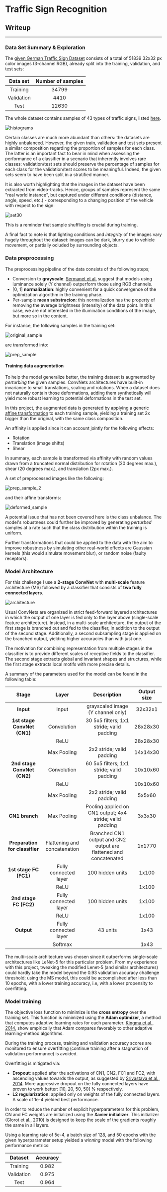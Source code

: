 # **Traffic Sign Recognition** 

## Writeup
---


[//]: # (Image References)

[histograms]: ./examples/histograms.png
[set30]: ./examples/set30.png
[original_sample]: ./examples/original_sample.png 
[prep_sample]: ./examples/prep_sample.png 
[architecture]: ./examples/architecture.jpg
[prep_sample_2]: ./examples/prep_sample_2.png 
[deformed_sample]: ./examples/deformed_sample.png 

### Data Set Summary & Exploration

The [given German Traffic Sign Dataset](http://benchmark.ini.rub.de/?section=gtsrb&subsection=dataset) consists of a total of 51839 32x32 px color images (3-channel RGB), already split into the training, validation, and test sets:

| Data set			    |     Number of samples | 
|:---------------------:|:---------------------:| 
| Training      		| 34799					| 
| Validation     		| 4410 					|
| Test					| 12630					|

The whole dataset contains samples of 43 types of traffic signs, listed [here](signnames.csv).

![histograms]

Certain classes are much more abundant than others: the datasets are highly unbalanced. However, the given train, validation and test sets present a similar composition regarding the proportion of samples for each class. The latter is an important fact to bear in mind when assessing the performance of a classifier in a scenario that inherently involves rare classes: validation/test sets should preserve the percentage of samples for each class for the validation/test scores to be meaningful. Indeed, the given sets seem to have been split in a stratified manner.

It is also worth highlighting that the images in the dataset have been extracted from video-tracks. Hence, groups of samples represent the same "real world instance", but captured under different conditions (distance, angle, speed, etc.) - corresponding to a changing position of the vehicle with respect to the sign: 

![set30]

This is a reminder that sample shuffling is crucial during training. 

A final fact to note is that lighting conditions and *integrity* of the images vary hugely throughout the dataset: images can be dark, blurry due to vehicle movement, or partially ocluded by surrounding objects.

###  Data preprocessing

The preprocessing pipeline of the data consists of the following steps;
+ Conversion to **grayscale**: [Sermanet et al.](http://yann.lecun.com/exdb/publis/pdf/sermanet-ijcnn-11.pdf) suggest that models using luminance solely (Y channel) outperform those using RGB channels.
+ [0, 1] **normalization**: highly convenient for a quick convergence of the optimization algorithm in the training phase.
+ Per-sample **mean substracion**: this normalization has the property of removing the average brightness (intensity) of the data point. In this case, we are not interested in the illumination conditions of the image, but more so in the content.

For instance, the following samples in the training set:

![original_sample]

are transformed into:

![prep_sample]

#### Training data augmentation

To help the model generalize better, the training dataset is augmented by *perturbing* the given samples. ConvNets architectures have built-in invariance to small translations, scaling and rotations. When a dataset does not naturally contain those deformations, adding them synthetically will yield more robust learning to potential deformations in the test set.

In this project, the augmented data is generated by applying a generic [affine transformation](https://en.wikipedia.org/wiki/Affine_transformation) to each training sample, yielding a training set 2x bigger than the original, with the same class composition.

An affinity is applied since it can account jointly for the following effects:
+ Rotation
+ Translation (image shifts)
+ Shear

In summary, each sample is transformed via affinity with random values drawn from a truncated normal distribution for rotation (20 degrees max.), shear (20 degrees max.), and translation (2px max.). 

A set of preprocessed images like the following:

![prep_sample_2]

and their affine transforms:

![deformed_sample]

A potential issue that has not been covered here is the class unbalance. The model's robustness could further be improved by generating *perturbed* samples at a rate such that the class distribution within the training is uniform.

Further transformations that could be applied to the data with the aim to improve robustness by simulating other real-world effects are Gaussian kernels (this would simulate movement blur), or random noise (faulty receptors). 

### Model Architecture

For this challenge I use a **2-stage ConvNet** with **multi-scale** feature architecture (MS) followed by a classifier that consists of **two fully connected layers**. 

![architecture]

Usual ConvNets are organized in strict feed-forward layered architectures in which the output of one layer is fed only to the layer above (single-scale feature architecture). Instead, in a multi-scale architecture, the output of the first stage is branched out and fed to the classifier, in addition to the output of the second stage. Additionally, a second subsampling stage is applied on the branched output, yielding higher accuracies than with just one. 

The motivation for combining representation from multiple stages in the classifier is to provide different scales of receptive fields to the classifier. The second stage extracts global and invariant shapes and structures, while the first stage extracts local motifs with more precise details.

A summary of the parameters used for the model can be found in the following table:

| Stage    |     Layer | Description | Output size |
|:---------------------:|:---------------------:| :---------------------:|:---------------------:|
| **Input**      		| 	Input		| grayscaled image (Y channel only) | 32x32x1|
| **1st stage ConvNet (CN1)**      		| 	Convolution		| 30 5x5 filters; 1x1 stride; valid padding | 28x28x30 |
|       		|  	ReLU		| | 28x28x30
| 				| Max Pooling	|2x2 stride; valid padding| 14x14x30
| **2nd stage ConvNet (CN2)**      		| 	Convolution		| 60 5x5 filters; 1x1 stride; valid padding | 10x10x60 |
|       		|  	ReLU		| | 10x10x60 |
| 				| Max Pooling	|2x2 stride; valid padding| 5x5x60 |
| **CN1 branch**      		| 	Max Pooling		| Pooling applied on CN1 output; 4x4 stride; valid padding | 3x3x30
| **Preparation for classifier**		|  	Flattening and concatenation		| Branched CN1 output and CN2 output are flattened and concatenated | 1x1770
| **1st stage FC (FC1)**				| Fully connected layer	|100 hidden units| 1x100
| 	| ReLU	| | 1x100
| **2nd stage FC (FC2)**				| Fully connected layer	|100 hidden units| 1x100
| 	| ReLU	| | 1x100
| **Output**				| Fully connected layer	|43 units| 1x43
| 	| Softmax	| | 1x43

The multi-scale architecture was chosen since it outperforms single-scale architectures like LeNet-5 for this particular problem. From my experience with this project, tweaking the modified Lenet-5 (and similar architectures) could hardly take the model beyond the 0.93 validation accuracy challenge threshold; using the MS model, this could be accomplished after less than 10 epochs, with a lower training accuracy, i.e, with a lower propensity to overfitting.

### Model training

The objective loss function to minimize is the **cross entropy** over the training set. This function is minimized using the **Adam optimizer**, a method that computes adaptive learning rates for each parameter. [Kingma et al., 2014](https://arxiv.org/abs/1412.6980), show empirically that Adam compares favorably to other adaptive learning-method algorithms. 

During the training process, training and validation accuracy scores are monitored to ensure overfitting (continue training after a stagnation of validation performance) is avoided.

Overfitting is mitigated via:
+ **Dropout**: applied after the activations of CN1, CN2, FC1 and FC2, with ascending values towards the output, as suggested by [Srivastava et al., 2014](https://www.google.es/url?sa=t&rct=j&q=&esrc=s&source=web&cd=1&cad=rja&uact=8&ved=0ahUKEwi-p5Ci34vTAhUEPBQKHUnMDegQFggcMAA&url=https%3A%2F%2Fwww.cs.toronto.edu%2F~hinton%2Fabsps%2FJMLRdropout.pdf&usg=AFQjCNFModVeeXkqtxn_TXeKPB0zFtw5ew&sig2=NAInnEhv1iJyKfk5yx87Sw). More aggressive dropout on the fully connected layers have proven to work better: [10, 20, 50, 50] % respectively.
+ **L2 regularization**:  applied only on weights of the fully connected layers. A scale of 1e-4 yielded best performance.

In order to reduce the number of explicit hyperparameters for this problem, CN and FC weights are initialized using the **Xavier initializer**. This initializer (Glorot et al., 2010) is designed to keep the scale of the gradients roughly the same in all layers.

Using a learning rate of 5e-4, a batch size of 128, and 50 epochs with the given hyperparameter setup yielded a *winning* model with the following performance metrics:

| Dataset			    |     Accuracy | 
|:---------------------:|:---------------------:| 
| Training      		| 0.982				| 
| Validation     		| 0.975 					|
| Test					| 0.964				|

